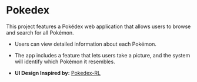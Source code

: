 # Pokedex

This project features a Pokédex web application that allows users to browse and search for all Pokémon.

- Users can view detailed information about each Pokémon.
- The app includes a feature that lets users take a picture, and the system will identify which Pokémon it resembles.

- **UI Design Inspired by:** [Pokedex-RL](https://github.com/adriantwarog/Pokedex-RL)